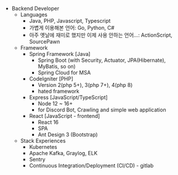 * Backend Developer
  + Languages
    + Java, PHP, Javascript, Typescript
    + 가볍게 이용해본 언어: Go, Python, C#
    + 아주 옛날에 재미로 했지만 이제 사용 안하는 언어...: ActionScript, SourcePawn
  + Framework
    + Spring Framework [Java]
      + Spring Boot (with Security, Actuator, JPA(Hibernate), MyBatis, so on)
      + Spring Cloud for MSA
    + CodeIgniter [PHP]
      + Version 2(php 5+), 3(php 7+), 4(php 8)
      + hated framework
    + Express [JavaScript/TypeScript]
      + Node 12 ~ 16+
      + for Discord Bot, Crawling and simple web application
    + React [JavaScript - frontend]
      + React 16
      + SPA
      + Ant Design 3 (Bootstrap)
  + Stack Experiences
    + Kubernetes
    + Apache Kafka, Graylog, ELK
    + Sentry
    + Continuous Integration/Deployment (CI/CD) - gitlab

<!---
Karsei/Karsei is a ✨ special ✨ repository because its `README.md` (this file) appears on your GitHub profile.
You can click the Preview link to take a look at your changes.
--->
